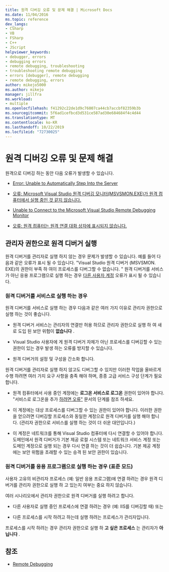 ```yaml
---
title: 원격 디버깅 오류 및 문제 해결 | Microsoft Docs
ms.date: 11/04/2016
ms.topic: reference
dev_langs:
- CSharp
- VB
- FSharp
- C++
- JScript
helpviewer_keywords:
- debugger, errors
- debugging errors
- remote debugging, troubleshooting
- troubleshooting remote debugging
- errors [debugger], remote debugging
- remote debugging, errors
author: mikejo5000
ms.author: mikejo
manager: jillfra
ms.workload:
- multiple
ms.openlocfilehash: f41292c22de1d9c76007ca44cb7accbf82359b3b
ms.sourcegitcommit: 5f6ad1cefbcd3d531ce587ad30e684684f4c4d44
ms.translationtype: MT
ms.contentlocale: ko-KR
ms.lasthandoff: 10/22/2019
ms.locfileid: "72730025"
---
```

# <a name="remote-debugging-errors-and-troubleshooting"></a>원격 디버깅 오류 및 문제 해결

원격으로 디버깅 하는 동안 다음 오류가 발생할 수 있습니다.

- [Error: Unable to Automatically Step Into the Server](../debugger/error-unable-to-automatically-step-into-the-server.md)

- [오류: Microsoft Visual Studio 원격 디버깅 모니터(MSVSMON.EXE)가 원격 컴퓨터에서 실행 중인 것 같지 않습니다.](/visualstudio/debugger/error-remote-debugging-monitor-msvsmon-exe-does-not-appear-to-be-running)

- [Unable to Connect to the Microsoft Visual Studio Remote Debugging Monitor](../debugger/unable-to-connect-to-the-microsoft-visual-studio-remote-debugging-monitor.md)

- [오류: 원격 컴퓨터는 원격 연결 대화 상자에 표시되지 않습니다.](../debugger/error-remote-machine-does-not-appear-in-a-remote-connections-dialog.md)

## <a name="run-the-remote-debugger-as-an-administrator"></a>관리자 권한으로 원격 디버거 실행

원격 디버거를 관리자로 실행 하지 않는 경우 문제가 발생할 수 있습니다. 예를 들어 다음과 같은 오류가 표시 될 수 있습니다. "Visual Studio 원격 디버거 (MSVSMON. EXE)의 권한이 부족 하 여이 프로세스를 디버그할 수 없습니다. " 원격 디버거를 서비스가 아닌 응용 프로그램으로 실행 하는 경우 [다른 사용자 계정](error-the-microsoft-visual-studio-remote-debugging-monitor-on-the-remote-computer-is-running-as-a-different-user.md) 오류가 표시 될 수 있습니다.

### <a name="when-running-the-remote-debugger-as-a-service"></a>원격 디버거를 서비스로 실행 하는 경우

원격 디버거를 서비스로 실행 하는 경우 다음과 같은 여러 가지 이유로 관리자 권한으로 실행 하는 것이 좋습니다.

- 원격 디버거 서비스는 관리자의 연결만 허용 하므로 관리자 권한으로 실행 하 여 새로 도입 된 보안 위험이 **없습니다** .

- Visual Studio 사용자에 게 원격 디버거 자체가 아닌 프로세스를 디버깅할 수 있는 권한이 있는 경우 발생 하는 오류를 방지할 수 있습니다.

- 원격 디버거의 설정 및 구성을 간소화 합니다.

원격 디버거를 관리자로 실행 하지 않고도 디버그할 수 있지만 이러한 작업을 올바르게 수행 하려면 여러 가지 요구 사항을 충족 해야 하며, 종종 고급 서비스 구성 단계가 필요 합니다.

- 원격 컴퓨터에서 사용 중인 계정에는 **로그온 서비스로 로그온** 권한이 있어야 합니다. "서비스로 로그온을 추가 [하려면 오류"](error-the-visual-studio-remote-debugger-service-on-the-target-computer-cannot-connect-back-to-this-computer.md) 문서의 단계를 참조 하세요.

- 이 계정에는 대상 프로세스를 디버그할 수 있는 권한이 있어야 합니다. 이러한 권한을 얻으려면 디버깅할 프로세스와 동일한 계정으로 원격 디버거를 실행 해야 합니다. (관리자 권한으로 서비스를 실행 하는 것이 더 쉬운 대안입니다.) 

- 이 계정은 네트워크를 통해 Visual Studio 컴퓨터에 다시 연결할 수 있어야 합니다. 도메인에서 원격 디버거가 기본 제공 로컬 시스템 또는 네트워크 서비스 계정 또는 도메인 계정으로 실행 되는 경우 다시 연결 하는 것이 더 쉽습니다. 기본 제공 계정에는 보안 위험을 초래할 수 있는 승격 된 보안 권한이 있습니다.

### <a name="when-running-the-remote-debugger-as-an-application-normal-mode"></a>원격 디버거를 응용 프로그램으로 실행 하는 경우 (표준 모드)

사용자 고유의 비관리자 프로세스 (예: 일반 응용 프로그램)에 연결 하려는 경우 원격 디버거를 관리자 권한으로 실행 하 고 있는지 여부는 중요 하지 않습니다.

여러 시나리오에서 관리자 권한으로 원격 디버거를 실행 하려고 합니다.

- 다른 사용자로 실행 중인 프로세스에 연결 하려는 경우 (예: IIS를 디버깅할 때) 또는

- 다른 프로세스를 시작 하려고 하는데 실행 하려는 프로세스가 관리자입니다.

프로세스를 시작 하려는 경우 관리자 권한으로 실행 하 **고 싶은 프로세스** 는 관리자가 **아닙니다** .

## <a name="see-also"></a>참조
- [Remote Debugging](../debugger/remote-debugging.md)